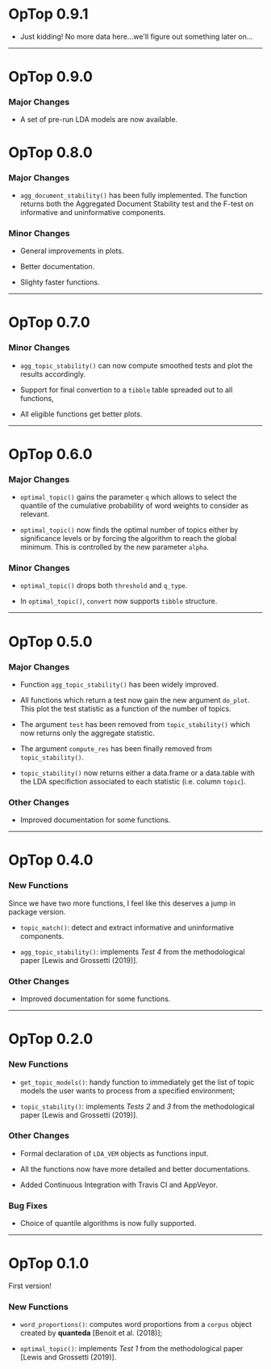 # OpTop 0.9.1

* Just kidding! No more data here...we'll figure out something later on...

---

# OpTop 0.9.0

### Major Changes

* A set of pre-run LDA models are now available.

# OpTop 0.8.0

### Major Changes

* `agg_document_stability()` has been fully implemented. The function returns
both the Aggregated Document Stability test and the F-test on informative
and uninformative components.

### Minor Changes

* General improvements in plots.

* Better documentation.

* Slighty faster functions.

---

# OpTop 0.7.0

### Minor Changes

* `agg_topic_stability()` can now compute smoothed tests and plot the results
accordingly.

* Support for final convertion to a `tibble` table spreaded out to all
functions,

* All eligible functions get better plots.


---

# OpTop 0.6.0

### Major Changes

* `optimal_topic()` gains the parameter `q` which allows to select the quantile
of the cumulative probability of word weights to consider as relevant.

* `optimal_topic()` now finds the optimal number of topics either by significance
levels or by forcing the algorithm to reach the global minimum. This is 
controlled by the new parameter `alpha`. 

### Minor Changes

* `optimal_topic()` drops both `threshold` and `q_type`.

* In `optimal_topic()`, `convert` now supports `tibble` structure.

---

# OpTop 0.5.0

### Major Changes

* Function `agg_topic_stability()` has been widely improved.

* All functions which return a test now gain the new argument `do_plot`. This
plot the test statistic as a function of the number of topics.

* The argument `test` has been removed from `topic_stability()` which now 
returns only the aggregate statistic. 

* The argument `compute_res` has been finally removed from `topic_stability()`.

* `topic_stability()` now returns either a data.frame or a data.table with 
the LDA specifiction associated to each statistic (i.e. column `topic`).

### Other Changes

* Improved documentation for some functions.

---

# OpTop 0.4.0

### New Functions

Since we have two more functions, I feel like this deserves a jump in 
package version. 

* `topic_match()`: detect and extract informative and uninformative components.

* `agg_topic_stability()`: implements _Test 4_ from the methodological paper 
[Lewis and Grossetti (2019)].

### Other Changes

* Improved documentation for some functions.

---

# OpTop 0.2.0

### New Functions

* `get_topic_models()`: handy function to immediately get the list of topic models
the user wants to process from a specified environment;

* `topic_stability()`: implements _Tests 2_ and _3_ from the methodological paper 
[Lewis and Grossetti (2019)].

### Other Changes

* Formal declaration of `LDA_VEM` objects as functions input.

* All the functions now have more detailed and better documentations.

* Added Continuous Integration with Travis CI and AppVeyor.

### Bug Fixes

* Choice of quantile algorithms is now fully supported.

---

# OpTop 0.1.0

First version! 

### New Functions

* `word_proportions()`: computes word proportions from a `corpus` object created 
by __quanteda__ [Benoit et al. (2018)];

* `optimal_topic()`: implements _Test 1_ from the methodological paper 
[Lewis and Grossetti (2019)].
